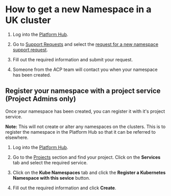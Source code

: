 # How to get a new Namespace in a UK cluster

1. Log into the [Platform Hub][platform hub link].

2. Go to [Support Requests][support requests page] and select the [request for a new namespace support request][new namespace support request].

3. Fill out the required information and submit your request.

4. Someone from the ACP team will contact you when your namespace has been created.

## Register your namespace with a project service (Project Admins only)

Once your namespace has been created, you can register it with it's project service.

**Note:** This will not create or alter any namespaces on the clusters. This is to register the namespace in the Platform Hub so that it can be referred to elsewhere.

1. Log into the [Platform Hub][platform hub link].

2. Go to the [Projects][project list] section and find your project. Click on the **Services** tab and select the required service.

3. Click on the **Kube Namespaces** tab and click the **Register a Kubernetes Namespace with this sevice** button.

4. Fill out the required information and click **Create**.

[platform hub link]: https://hub.acp.homeoffice.gov.uk
[support requests page]: https://hub.acp.homeoffice.gov.uk/help/support/requests/overview
[new namespace support request]: https://hub.acp.homeoffice.gov.uk/help/support/requests/new/namespace-request
[project list]: https://hub.acp.homeoffice.gov.uk/projects/list
